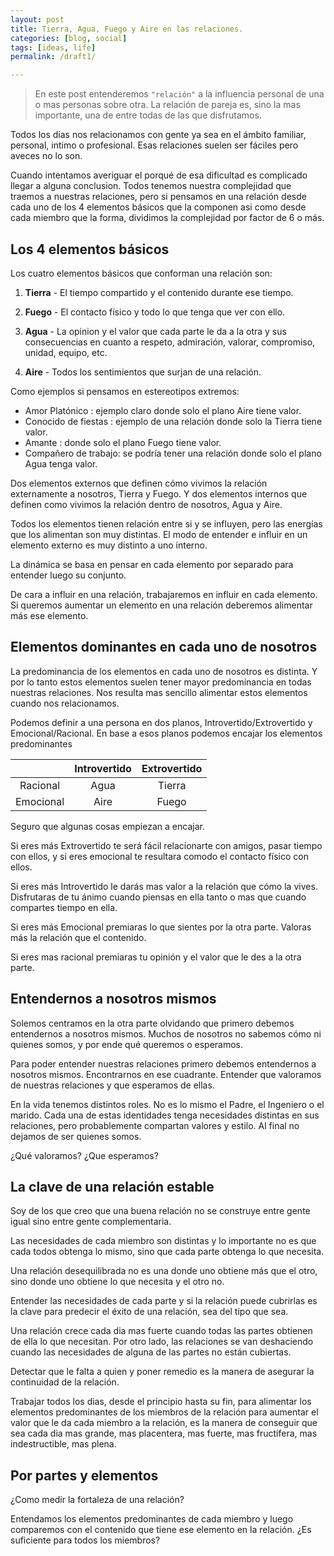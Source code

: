 ```yaml
---
layout: post
title: Tierra, Agua, Fuego y Aire en las relaciones.
categories: [blog, social]
tags: [ideas, life]
permalink: /draft1/

---
```


> En este post entenderemos `"relación"` a la influencia personal de una o mas personas sobre otra. La relación de pareja es, sino la mas importante, una de entre todas de las que disfrutamos.

Todos los días nos relacionamos con gente ya sea en el ámbito familiar, personal, intimo o profesional. Esas relaciones suelen ser fáciles pero aveces no lo son.

Cuando intentamos averiguar el porqué de esa dificultad es complicado llegar a alguna conclusion. Todos tenemos nuestra complejidad que traemos a nuestras relaciones, pero si pensamos en una relación desde cada uno de los 4 elementos básicos que la componen asi como desde cada miembro que la forma, dividimos la complejidad por factor de 6 o más.

## Los 4 elementos básicos

Los cuatro elementos básicos que conforman una relación son:

1. **Tierra** -
El tiempo compartido y el contenido durante ese tiempo.

1. **Fuego** -
El contacto físico y todo lo que tenga que ver con ello.

1. **Agua** -
La opinion y el valor que cada parte le da a la otra y sus consecuencias en cuanto a respeto, admiración, valorar, compromiso, unidad, equipo, etc.

1. **Aire** -
Todos los sentimientos que surjan de una relación.

Como ejemplos si pensamos en estereotipos extremos:

* Amor Platónico : ejemplo claro donde solo el plano Aire tiene valor.
* Conocido de fiestas : ejemplo de una relación donde solo la Tierra tiene valor.
* Amante : donde solo el plano Fuego tiene valor.
* Compañero de trabajo: se podría tener una relación donde solo el plano Agua tenga valor.

Dos elementos externos que definen cómo vivimos la relación externamente a nosotros, Tierra y Fuego. Y dos elementos internos que definen como vivimos la relación dentro de nosotros, Agua y Aire.

Todos los elementos tienen relación entre si y se influyen, pero las energías que los alimentan son muy distintas. El modo de entender e influir en un elemento externo es muy distinto a uno interno.

La dinámica se basa en pensar en cada elemento por separado para entender luego su conjunto.

De cara a influir en una relación, trabajaremos en influir en cada elemento. Si queremos aumentar un elemento en una relación deberemos alimentar más ese elemento.

## Elementos dominantes en cada uno de nosotros

La predominancia de los elementos en cada uno de nosotros es distinta. Y por lo tanto estos elementos suelen tener mayor predominancia en todas nuestras relaciones. Nos resulta mas sencillo alimentar estos elementos cuando nos relacionamos.

Podemos definir a una persona en dos planos, Introvertido/Extrovertido y Emocional/Racional. En base a esos planos podemos encajar los elementos predominantes

|              | Introvertido | Extrovertido|
| :--: |  :--: | :--: |
| Racional     |   Agua       | Tierra      |
| Emocional    |   Aire       | Fuego       |

Seguro que algunas cosas empiezan a encajar.

Si eres más Extrovertido te será fácil relacionarte con amigos, pasar tiempo con ellos, y si eres emocional te resultara comodo el contacto físico con ellos.

Si eres más Introvertido le darás mas valor a la relación que cómo la vives. Disfrutaras de tu ánimo cuando piensas en ella tanto o mas que cuando compartes tiempo en ella.

Si eres más Emocional premiaras lo que sientes por la otra parte. Valoras más la relación que el contenido.

Si eres mas racional premiaras tu opinión y el valor que le des a la otra parte.

## Entendernos a nosotros mismos

Solemos centramos en la otra parte olvidando que primero debemos entendernos a nosotros mismos. Muchos de nosotros no sabemos cómo ni quienes somos, y por ende qué queremos o esperamos.

Para poder entender nuestras relaciones primero debemos entendernos a nosotros mismos. Encontrarnos en ese cuadrante. Entender que valoramos de nuestras relaciones y que esperamos de ellas.

En la vida tenemos distintos roles. No es lo mismo el Padre, el Ingeniero o el marido. Cada una de estas identidades tenga necesidades distintas en sus relaciones, pero probablemente compartan valores y estilo. Al final no dejamos de ser quienes somos.

¿Qué valoramos? ¿Que esperamos?

## La clave de una relación estable

Soy de los que creo que una buena relación no se construye entre gente igual sino entre gente complementaria.

Las necesidades de cada miembro son distintas y lo importante no es que cada todos obtenga lo mismo, sino que cada parte obtenga lo que necesita.

Una relación desequilibrada no es una donde uno obtiene más que el otro, sino donde uno obtiene lo que necesita y el otro no.

Entender las necesidades de cada parte y si la relación puede cubrirlas es la clave para predecir el éxito de una relación, sea del tipo que sea.

Una relación crece cada dia mas fuerte cuando todas las partes obtienen de ella lo que necesitan. Por otro lado, las relaciones se van deshaciendo cuando las necesidades de alguna de las partes no están cubiertas.

Detectar que le falta a quien y poner remedio es la manera de asegurar la continuidad de la relación.

Trabajar todos los dias, desde el principio hasta su fin, para alimentar los elementos predominantes de los miembros de la relación para aumentar el valor que le da cada miembro a la relación, es la manera de conseguir que sea cada dia mas grande, mas placentera, mas fuerte, mas fructífera, mas indestructible, mas plena.

## Por partes y elementos

¿Como medir la fortaleza de una relación?

Entendamos los elementos predominantes de cada miembro y luego comparemos con el contenido que tiene ese elemento en la relación. ¿Es suficiente para todos los miembros?
